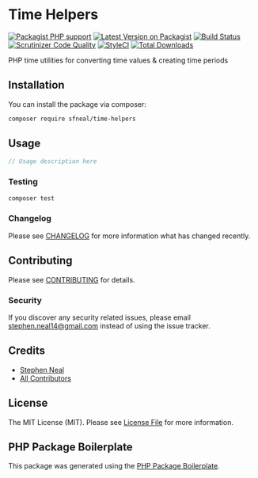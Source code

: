 # Time Helpers

[![Packagist PHP support](https://img.shields.io/packagist/php-v/sfneal/time-helpers)](https://packagist.org/packages/sfneal/time-helpers)
[![Latest Version on Packagist](https://img.shields.io/packagist/v/sfneal/time-helpers.svg?style=flat-square)](https://packagist.org/packages/sfneal/time-helpers)
[![Build Status](https://travis-ci.com/sfneal/time-helpers.svg?branch=master&style=flat-square)](https://travis-ci.com/sfneal/time-helpers)
[![Scrutinizer Code Quality](https://scrutinizer-ci.com/g/sfneal/time-helpers/badges/quality-score.png?b=master)](https://scrutinizer-ci.com/g/sfneal/time-helpers/?branch=master)
[![StyleCI](https://github.styleci.io/repos/289328954/shield?branch=master)](https://github.styleci.io/repos/289328954?branch=master)
[![Total Downloads](https://img.shields.io/packagist/dt/sfneal/time-helpers.svg?style=flat-square)](https://packagist.org/packages/sfneal/time-helpers)

PHP time utilities for converting time values & creating time periods

## Installation

You can install the package via composer:

```bash
composer require sfneal/time-helpers
```

## Usage

``` php
// Usage description here
```

### Testing

``` bash
composer test
```

### Changelog

Please see [CHANGELOG](CHANGELOG.md) for more information what has changed recently.

## Contributing

Please see [CONTRIBUTING](CONTRIBUTING.md) for details.

### Security

If you discover any security related issues, please email stephen.neal14@gmail.com instead of using the issue tracker.

## Credits

- [Stephen Neal](https://github.com/sfneal)
- [All Contributors](../../contributors)

## License

The MIT License (MIT). Please see [License File](LICENSE.md) for more information.

## PHP Package Boilerplate

This package was generated using the [PHP Package Boilerplate](https://laravelpackageboilerplate.com).

